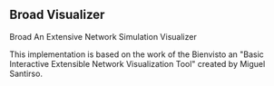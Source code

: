 ## Broad Visualizer

Broad An Extensive Network Simulation Visualizer

This implementation is based on the work of the Bienvisto an "Basic Interactive Extensible Network Visualization Tool" 
created by Miguel Santirso. 